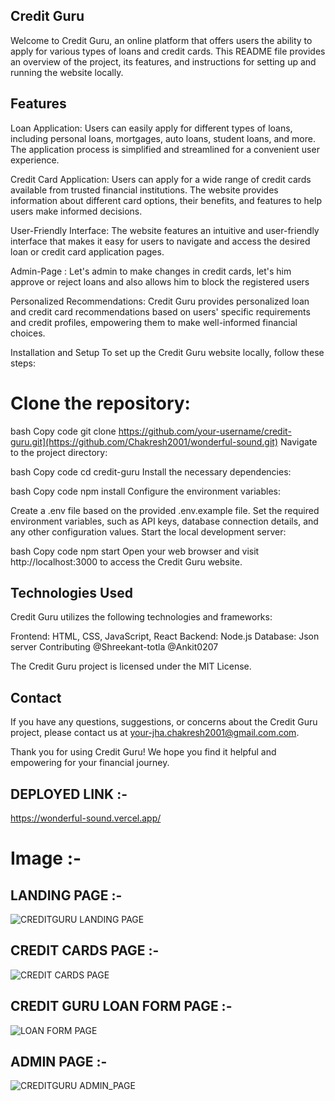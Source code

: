 ## Credit Guru
Welcome to Credit Guru, an online platform that offers users the ability to apply for various types of loans and credit cards. This README file provides an overview of the project, its features, and instructions for setting up and running the website locally.

## Features
Loan Application: Users can easily apply for different types of loans, including personal loans, mortgages, auto loans, student loans, and more. The application process is simplified and streamlined for a convenient user experience.

Credit Card Application: Users can apply for a wide range of credit cards available from trusted financial institutions. The website provides information about different card options, their benefits, and features to help users make informed decisions.

User-Friendly Interface: The website features an intuitive and user-friendly interface that makes it easy for users to navigate and access the desired loan or credit card application pages.

Admin-Page : Let's admin to make changes in credit cards, let's him approve or reject loans and also allows him to block the registered users

Personalized Recommendations: Credit Guru provides personalized loan and credit card recommendations based on users' specific requirements and credit profiles, empowering them to make well-informed financial choices.


Installation and Setup
To set up the Credit Guru website locally, follow these steps:

# Clone the repository:

bash
Copy code
git clone https://github.com/your-username/credit-guru.git](https://github.com/Chakresh2001/wonderful-sound.git)
Navigate to the project directory:

bash
Copy code
cd credit-guru
Install the necessary dependencies:

bash
Copy code
npm install
Configure the environment variables:

Create a .env file based on the provided .env.example file.
Set the required environment variables, such as API keys, database connection details, and any other configuration values.
Start the local development server:

bash
Copy code
npm start
Open your web browser and visit http://localhost:3000 to access the Credit Guru website.

## Technologies Used
Credit Guru utilizes the following technologies and frameworks:

Frontend: HTML, CSS, JavaScript, React
Backend: Node.js
Database: Json server
Contributing
 @Shreekant-totla
 @Ankit0207


The Credit Guru project is licensed under the MIT License.

## Contact
If you have any questions, suggestions, or concerns about the Credit Guru project, please contact us at your-jha.chakresh2001@gmail.com.com.

Thank you for using Credit Guru! We hope you find it helpful and empowering for your financial journey.


## DEPLOYED LINK :-

https://wonderful-sound.vercel.app/

# Image :- 

## LANDING PAGE :- 
![CREDITGURU LANDING PAGE](https://github.com/Chakresh2001/wonderful-sound/assets/120241122/6bc289e9-62cb-4583-ae1b-721184cc616c)

## CREDIT CARDS PAGE :- 
![CREDIT CARDS PAGE](https://github.com/Chakresh2001/wonderful-sound/assets/120241122/5448a606-10c1-4405-aa67-129fc58dae80)

## CREDIT GURU LOAN FORM PAGE :-

![LOAN FORM PAGE](https://github.com/Chakresh2001/wonderful-sound/assets/120241122/7b255193-4d7e-4198-a682-f6185031d1c5)

## ADMIN PAGE :- 

![CREDITGURU ADMIN_PAGE](https://github.com/Chakresh2001/wonderful-sound/assets/120241122/68c4de85-23f7-4c77-a8c0-f9667090bb86)




